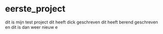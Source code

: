 # eerste_project
dit is mijn test project
dit heeft dick geschreven
dit heeft berend geschreven
en dit is dan weer nieuw
e